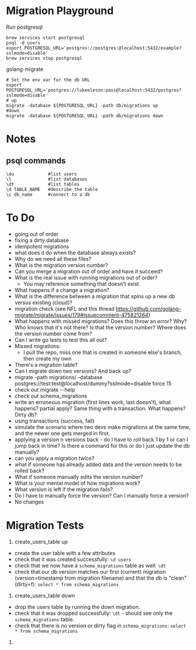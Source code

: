 # Migration Playground

Run postgresql
```shell
brew services start postgresql
psql -d users
export POSTGRESQL_URL='postgres://postgres:@localhost:5432/example?sslmode=disable'
brew services stop postgresql
```

golang-migrate
```
# Set the env var for the db URL
export POSTGRESQL_URL='postgres://lukeoleson:pass@localhost:5432/postgres?sslmode=disable'
# up
migrate -database ${POSTGRESQL_URL} -path db/migrations up
#down
migrate -database ${POSTGRESQL_URL} -path db/migrations down
```

# Notes
## psql commands
```
\du             #list users
\l              #list databases
\dt             #list tables
\d TABLE_NAME   #describe the table
\c db_name      #connect to a db
```

# To Do
- going out of order
- fixing a dirty database
- idempotent migrations
- what does it do when the database always exists?
- Why do we need all these files?
- What is the migration version number?
- Can you merge a migration out of order and have it succeed?
- What is the real issue with running migrations out of order?
    - You may reference something that doesn't exist.
- What happens if a change a migration?
- What is the difference between a migration that spins up a new db versus existing (cloud)?
- migration check (see NFL and this thread https://github.com/golang-migrate/migrate/issues/179#issuecomment-475821264)
- What happens with missed migrations? Does this throw an error? Why? Who knows that it's not there? Is that the version number? Where does the version number come from?
- Can I write go tests to test this all out?
- Missed migrations:
    - I pull the repo, miss one that is created in someone else's branch, then create my own
- There's a migration table?
- Can I migrate down two versions? And back up?
- migrate -path migrations/ -database postgres://test:test@localhost/dummy?sslmode=disable force 15
- check out migrate --help
- check out schema_migrations
- write an erroneous migration (first lines work, last doesn't), what happens? partial apply? Same thing with a transaction. What happens? Dirty db?
- using transactions (success, fail)
- simulate the scenario where two devs make migrations at the same time, and the newer one gets merged in first.
- applying a version n versions back - do I have to roll back 1 by 1 or can I jump back in time? Is there a command for this or do I just update the db manually?
- can you apply a migration twice?
- what if someone has already added data and the version needs to be rolled back?
- What if someone manually edits the version number?
- What is your mental model of how migrations work?
- What version is left if the migration fails?
- Do I have to manually force the version? Can I manually force a version?
- No changes

# Migration Tests

1. create_users_table up 
- create the user table with a few attributes
- check that it was created successfully: `\d users`
- check that we now have a `schema_migrations` table as well: `\dt`
- check that our db version matches our first (current) migration (version=timestamp from migration filename) and that the db is "clean" (dirty=f): `select * from schema_migrations`
1. create_users_table down
- drop the users table by running the down migration.
- check that it was dropped successfully: `\dt` - should see only the `schema_migrations` table.
- check that there is no version or dirty flag in `schema_migrations`: `select * from schema_migrations`
1. 